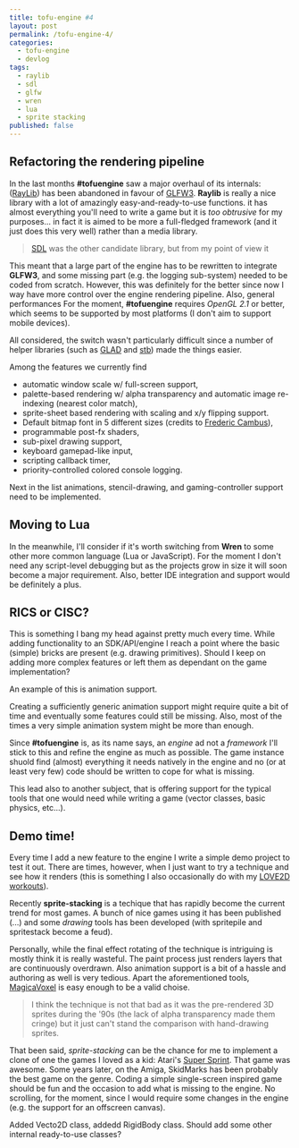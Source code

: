 ```yaml
---
title: tofu-engine #4
layout: post
permalink: /tofu-engine-4/
categories: 
  - tofu-engine
  - devlog
tags: 
  - raylib
  - sdl
  - glfw
  - wren
  - lua
  - sprite stacking
published: false
---
```

## Refactoring the rendering pipeline

In the last months **#tofuengine** saw a major overhaul of its internals: ([RayLib](https://www.raylib.com/)) has been abandoned in favour of [GLFW3](https://www.glfw.org/). **Raylib** is really a nice library with a lot of amazingly easy-and-ready-to-use functions. it has almost everything you'll need to write a game but it is *too obtrusive* for my purposes... in fact it is aimed to be more a full-fledged framework (and it just does this very well) rather than a media library.

> [SDL](https://www.libsdl.org/) was the other candidate library, but from my point of view it 

This meant that a large part of the engine has to be rewritten to integrate **GLFW3**, and some missing part (e.g. the logging sub-system) needed to be coded from scratch. However, this was definitely for the better since now I way have more control over the engine rendering pipeline. Also, general performances For the moment, **#tofuengine** requires *OpenGL 2.1* or better, which seems to be supported by most platforms (I don't aim to support mobile devices).

All considered, the switch wasn't particularly difficult since a number of helper libraries (such as [GLAD]() and [stb]()) made the things easier.

Among the features we currently find

* automatic window scale w/ full-screen support,
* palette-based rendering w/ alpha transparency and automatic image re-indexing (nearest color match),
* sprite-sheet based rendering with scaling and x/y flipping support.
* Default bitmap font in 5 different sizes (credits to [Frederic Cambus](https://www.cambus.net/spleen-monospaced-bitmap-fonts/)),
* programmable post-fx shaders,
* sub-pixel drawing support,
* keyboard gamepad-like input,
* scripting callback timer,
* priority-controlled colored console logging.

Next in the list animations, stencil-drawing, and gaming-controller support need to be implemented.

## Moving to Lua

In the meanwhile, I'll consider if it's worth switching from **Wren** to some other more common language (Lua or JavaScript). For the moment I don't need any script-level debugging but as the projects grow in size it will soon become a major requirement. Also, better IDE integration and support would be definitely a plus.

## RICS or CISC?

This is something I bang my head against pretty much every time. While adding functionality to an SDK/API/engine I reach a point where the basic (simple) bricks are present (e.g. drawing primitives). Should I keep on adding more complex features or left them as dependant on the game implementation?

An example of this is animation support.

Creating a sufficiently generic animation support might require quite a bit of time and eventually some features could still be missing. Also, most of the times a very simple animation system might be more than enough.

Since **#tofuengine** is, as its name says, an *engine* ad not a *framework* I'll stick to this and refine the engine as much as possible. The game instance shuold find (almost) everything it needs natively in the engine and no (or at least very few) code should be written to cope for what is missing.

This lead also to another subject, that is offering support for the typical tools that one would need while writing a game (vector classes, basic physics, etc...).

## Demo time!

Every time I add a new feature to the engine I write a simple demo project to test it out. There are times, however, when I just want to try a technique and see how it renders (this is something I also occasionally do with my [LOVE2D workouts]()).

Recently **sprite-stacking** is a techique that has rapidly become the current trend for most games. A bunch of nice games using it has been published (...) and some *drawing* tools has been developed (with spritepile and spritestack become a feud).

Personally, while the final effect rotating of the technique is intriguing is mostly think it is really wasteful. The paint process just renders layers that are continuously overdrawn. Also animation support is a bit of a hassle and authoring as well is very tedious. Apart the aforementioned tools, [MagicaVoxel]() is easy enough to be a valid choise.

> I think the technique is not that bad as it was the pre-rendered 3D sprites during the '90s (the lack of alpha transparency made them cringe) but it just can't stand the comparison with hand-drawing sprites.

That been said, *sprite-stacking* can be the chance for me to implement a clone of one the games I loved as a kid: Atari's [Super Sprint](). That game was awesome. Some years later, on the Amiga, SkidMarks has been probably the best game on the genre. Coding a simple single-screen inspired game should be fun and the occasion to add what is missing to the engine. No scrolling, for the moment, since I would require some changes in the engine (e.g. the support for an offscreen canvas).

Added Vecto2D class, addedd RigidBody class. Should add some other internal ready-to-use classes?
